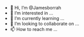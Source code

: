 - 👋 Hi, I’m @Jamesborrah
- 👀 I’m interested in ...
- 🌱 I’m currently learning ...
- 💞️ I’m looking to collaborate on ...
- 📫 How to reach me ...

<!---
Jamesborrah/Jamesborrah is a ✨ special ✨ repository because its `README.md` (this file) appears on your GitHub profile.
You can click the Preview link to take a look at your changes.
--->
